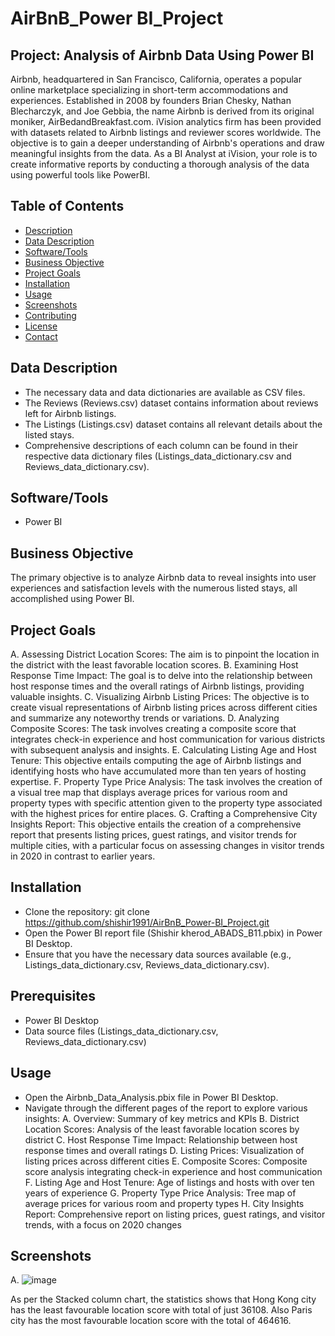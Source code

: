 # AirBnB_Power BI_Project

## Project: Analysis of Airbnb Data Using Power BI

Airbnb, headquartered in San Francisco, California, operates a popular online marketplace specializing in short-term accommodations and experiences. Established in 2008 by founders Brian Chesky, Nathan Blecharczyk, and Joe Gebbia, the name Airbnb is derived from its original moniker, AirBedandBreakfast.com. iVision analytics firm has been provided with datasets related to Airbnb listings and reviewer scores worldwide. The objective is to gain a deeper understanding of Airbnb's operations and draw meaningful insights from the data. As a BI Analyst at iVision, your role is to create informative reports by conducting a thorough analysis of the data using powerful tools like PowerBI.

## Table of Contents
- [Description](#description)
- [Data Description](#datadescription)
- [Software/Tools](#Software/Tools)
- [Business Objective](#BusinessObjective)
- [Project Goals](#ProjectGoals)
- [Installation](#Installation)
- [Usage](#usage)
- [Screenshots](#Screenshots)
- [Contributing](#Contributing)
- [License](#License)
- [Contact](#Contact)

## Data Description
- The necessary data and data dictionaries are available as CSV files.
- The Reviews (Reviews.csv) dataset contains information about reviews left for Airbnb listings.
- The Listings (Listings.csv) dataset contains all relevant details about the listed stays.
- Comprehensive descriptions of each column can be found in their respective data dictionary files (Listings_data_dictionary.csv and Reviews_data_dictionary.csv).

## Software/Tools
- Power BI

## Business Objective
The primary objective is to analyze Airbnb data to reveal insights into user experiences and satisfaction levels with the numerous listed stays, all accomplished using Power BI.

## Project Goals
A. Assessing District Location Scores: The aim is to pinpoint the location in the district with the least favorable location scores.
B. Examining Host Response Time Impact: The goal is to delve into the relationship between host response times and the overall ratings of Airbnb listings, providing valuable insights.
C. Visualizing Airbnb Listing Prices: The objective is to create visual representations of Airbnb listing prices across different cities and summarize any noteworthy trends or variations.
D. Analyzing Composite Scores: The task involves creating a composite score that integrates check-in experience and host communication for various districts with subsequent analysis and insights.
E. Calculating Listing Age and Host Tenure: This objective entails computing the age of Airbnb listings and identifying hosts who have accumulated more than ten years of hosting expertise.
F. Property Type Price Analysis: The task involves the creation of a visual tree map that displays average prices for various room and property types with specific attention given to the property type associated with the highest prices 
   for entire places.
G. Crafting a Comprehensive City Insights Report: This objective entails the creation of a comprehensive report that presents listing prices, guest ratings, and visitor trends for multiple cities, with a particular focus on assessing 
   changes in visitor trends in 2020 in contrast to earlier years.

## Installation
   - Clone the repository:
     git clone https://github.com/shishir1991/AirBnB_Power-BI_Project.git
   - Open the Power BI report file (Shishir kherod_ABADS_B11.pbix) in Power BI Desktop.
   - Ensure that you have the necessary data sources available (e.g., Listings_data_dictionary.csv, Reviews_data_dictionary.csv).

## Prerequisites
   - Power BI Desktop
   - Data source files (Listings_data_dictionary.csv, Reviews_data_dictionary.csv)

## Usage
   - Open the Airbnb_Data_Analysis.pbix file in Power BI Desktop.
   - Navigate through the different pages of the report to explore various insights:
   A. Overview: Summary of key metrics and KPIs
   B. District Location Scores: Analysis of the least favorable location scores by district
   C. Host Response Time Impact: Relationship between host response times and overall ratings
   D. Listing Prices: Visualization of listing prices across different cities
   E. Composite Scores: Composite score analysis integrating check-in experience and host communication
   F. Listing Age and Host Tenure: Age of listings and hosts with over ten years of experience
   G. Property Type Price Analysis: Tree map of average prices for various room and property types
   H. City Insights Report: Comprehensive report on listing prices, guest ratings, and visitor trends, with a focus on 2020 changes

## Screenshots
A. ![image](https://github.com/shishir1991/AirBnB_Power-BI_Project/assets/157515610/263791e0-3034-44e9-9d30-6f10b742fd7d)

   As per the Stacked column  chart, the statistics shows that Hong Kong city has the least favourable location score with total of just 36108.
   Also Paris city has the most favourable location score with the total of 464616.













